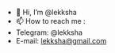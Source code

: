 - 👋 Hi, I’m @lekksha
- 📫 How to reach me :
-  Telegram: @lekksha
-  E-mail: lekksha@gmail.com

<!---
lekksha/lekksha is a ✨ special ✨ repository because its `README.md` (this file) appears on your GitHub profile.
You can click the Preview link to take a look at your changes.
--->
